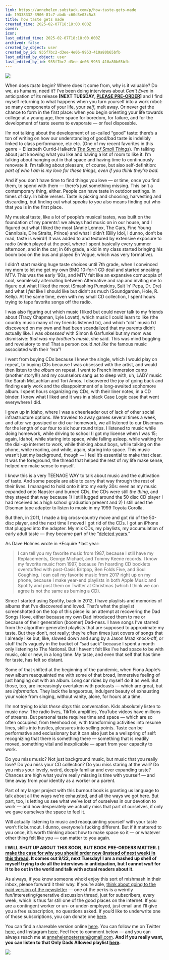 ```yaml
---
link: https://annehelen.substack.com/p/how-taste-gets-made
id: 19338332-3906-81c7-abdb-c60d3e03c5a3
title: how taste gets made
created_time: 2025-02-07T18:18:00.000Z
cover: 
icon: 
last_edited_time: 2025-02-07T18:18:00.000Z
archived: false
created_by_object: user
created_by_id: 935f7bc2-d3ee-4e06-9953-410a80b65bfb
last_edited_by_object: user
last_edited_by_id: 935f7bc2-d3ee-4e06-9953-410a80b65bfb
---
```


![](https://substackcdn.com/image/fetch/w_1456,c_limit,f_auto,q_auto:good,fl_progressive:steep/https%3A%2F%2Fbucketeer-e05bbc84-baa3-437e-9518-adb32be77984.s3.amazonaws.com%2Fpublic%2Fimages%2F0f764610-6a25-4084-8a01-940b0287298c_1564x680.png)



When does *taste* begin? Where does it come from, why is it valuable? Do we, as humans, need it? I’ve been doing interviews about *Can’t Even* in anticipation of its release **[NEXT TUESDAY, ****[PLEASE PRE-ORDER](https://bookshop.org/books/can-t-even-how-millennials-became-the-burnout-generation/9780358315070)****]** and I find myself returning to what happens when you turn yourself into a work robot: so many components of your life, your *self*, melt away. Or never get the chance to form in the first place: when you begin orienting your life towards college at a young age, then space for boredom, for failure, and for the development of taste seems to evaporate — or feel disposable.

I’m not talking about the development of so-called “good” taste: there’s a ton of writing on how our understanding of good/bad taste is indelibly linked to class performance, etc etc. (One of my recent favorites in this genre = Elizabeth Currid-Halkett’s *[The Sum of Small Things](https://bookshop.org/books/the-sum-of-small-things-a-theory-of-the-aspirational-class/9780691183176)*). I’m talking about just knowing what you like and having a lot of room to like it. I’m talking about hanging out in that space and having time to continuously renovate it. I’m talking about pleasure, of course, but also self-definition: *part of who I am is my love for these things, even if you think they’re bad.*

And if you don’t have time to find things you love — or time, once you find them, to spend with them — there’s just something missing. This isn’t a contemporary thing, either. People can have taste in outdoor settings. In times of day. In bible verses. Taste is picking and choosing, harvesting and discarding, but finding out what *speaks to you* also means finding out who that *you* is in the first place.

My musical taste, like a lot of people’s musical tastes, was built on the foundation of my parents’: we always had music on in our house, and I figured out what I liked the most (Annie Lennox, The Cars, Fine Young Cannibals, Dire Straits, Prince) and what I didn’t (Billy Idol, I dunno, don’t be mad, taste is weird!) It was added to and textured by extensive exposure to radio (which played at the pool, where I spent basically every summer afternoon, and in the car; in 6th grade, a kid in my class started bringing his boom box on the bus and played En Vogue, which was very formative).

I didn’t start making huge taste choices until 7th grade, when I convinced my mom to let me get my own BMG 10-for-1 CD deal and started sneaking MTV. This was the early ‘90s, and MTV felt like an expansive cornucopia of cool, seamlessly alternating between Alternative and rap and inviting me to figure out what I liked the most (Smashing Pumpkins, Salt ‘n’ Pepa, Dr. Dre) and what I *felt* like I should like but didn’t as much (Soundgarden, Hole, R. Kelly). At the same time, even with my small CD collection, I spent hours trying to tape favorite songs off the radio.

I was also figuring out which music I liked but could never talk to my friends about (Tracy Chapman, Lyle Lovett), which music I could learn to like (the country music many of my friends listened to), and which “old” music I’d discovered on my own and had been scandalized that my parents didn’t actually like. I was *obsessed* with Simon & Garfunkel but my mom was dismissive: *that was my brother’s music*, she said. This was mind boggling and revelatory to me! That a person could *not like* the famous music associated with their “era”!

I went from buying CDs because I knew the single, which I would play on repeat, to buying CDs because I was obsessed with the artist, and would then listen to the *album* on repeat. I went to French immersion camp (another story!!!) and my counselors sang us to sleep with, uh, LADY music like Sarah McLachlan and Tori Amos. I discovered the joy of going back and finding early work and the disappointment of a long-awaited sophomore album. I spent hours organizing my CDs, with their liner notes, in a CD binder. I knew what I liked and it was in a black Case Logic case that went everywhere I did.

I grew up in Idaho, where I was a cheerleader out of lack of other social infrastructure options. We traveled to away games several times a week, and after we gossiped or did our homework, we all listened to our Discmans for the length of our four to six hour round trips. I listened to music while doing homework, while driving to school (I got my license when I was 15; again, Idaho), while staring into space, while falling asleep, while waiting for the dial-up internet to work, while thinking about boys, while talking on the phone, while reading, and while, again, staring into space. This music wasn’t just my background, though — I feel it’s essential to make that clear. It was the foreground, the thread that helped the rest of my life make sense, helped *me* make sense to myself.

I know this is a very TEENAGE WAY to talk about music and the cultivation of taste. And some people are able to carry that way through the rest of their lives. I managed to hold onto it into my early 30s: even as my music expanded onto Napster and burned CDs, the CDs were still *the thing*, and they stayed that way because 1) I still lugged around the 50 disc CD player I had received as a high school graduation present and 2) I still used the Discman tape adapter to listen to music in my 1999 Toyota Corolla.

But then, in 2011, I made a big cross-country move and got rid of the 50-disc player, and the next time I moved I got rid of the CDs. I got an iPhone that plugged into the adapter. My mix CDs, my playlists, my accumulation of early adult taste — they became part of the “[deleted years](https://www.esquire.com/entertainment/music/a28904211/2003-to-2012-forgotten-music-era/).”

As Dave Holmes wrote in *Esquire *last year:

> I can tell you my favorite music from 1987, because I still have my Replacements, George Michael, and Tommy Keene records. I know my favorite music from 1997, because I’m hoarding CD booklets overstuffed with post-Oasis Britpop, Ben Folds Five, and Soul Coughing. I can call my favorite music from 2017 right up on my phone, because I make year-end playlists in both Apple Music and Spotify and post them on Twitter at Christmas (which I think we can agree is not the same as burning a CD).

Since I started using Spotify, back in 2012, I have playlists and memories of albums that I’ve discovered and loved. That’s what the playlist screenshotted on the top of this piece is: an attempt at recovering the Dad Songs I love, either because my own Dad introduced them to me or because of their generation (boomer) Dad-ness. I have songs I’ve starred from the algorithm-generated playlists that are supposed to approximate my taste. But they don’t, not really; they’re often times just covers of songs that I already like but, like, slowed down and sung by a Jason Mraz knock-off, or stuff that’s vaguely in the bucket of “sad sack” because I spent a month only listening to The National. But I haven’t felt like I’ve had space to be with music, old or new, in a long time. My taste, and even that self that has time for taste, has felt so distant.

Some of that shifted at the beginning of the pandemic, when Fiona Apple’s new album reacquainted me with some of that broad, immersive feeling of just hanging out with an album. Long car rides by myself do it as well. But those, too, are increasingly overtaken with podcasts — which are great, but are *information*. They lack the languorous, indulgent beauty of exhausting your voice from singing, without vanity, alone, for hours at a time.

I’m not trying to *kids these days* this conversation. Kids absolutely listen to music now. The radio lives, TikTok amplifies, YouTube videos have millions of streams. But personal taste requires time and space — which are so often occupied, from teenhood on, with transforming activities into resume lines, skills into hustles, pleasures into selling points. Taste can be performative and exclusionary but it can also just be a wellspring of self: recognizing that there is something there — something that is readily moved, something vital and inexplicable — apart from your capacity to work.

Do you miss music? Not just background music, but music that you really love? Do you miss your CD collection? Do you miss staring at the wall? Do you miss your lovely, weird, deeply familiar and ever expanding taste? Chances are high what you’re really missing is time with yourself — and time away from your identity as a worker or a parent.

Part of my larger project with this burnout book is granting us language to talk about all the ways we’re exhausted, and all the ways we got here. But part, too, is letting us see what we’ve lost of ourselves in our devotion to work — and how desperately we actually miss that part of ourselves, if only we gave ourselves the space to feel it.

Will actually listening to music and reacquainting yourself with your taste won’t fix burnout. I dunno, everyone’s fucking different. But if it mattered to you once, it’s worth thinking about how to make space so it — or whatever other thing felt like *you* — can matter to you again.

**I WILL SHUT UP ABOUT THIS SOON, BUT BOOK PRE-ORDERS MATTER. ****[I make the case for why you should order now (instead of next week) in this thread](https://twitter.com/annehelen/status/1305695836802658306)****. It comes out 9/22, next Tuesday! I am a mashed up shell of myself trying to do all the interviews in anticipation, but I cannot *****wait***** for it to be out in the world and talk with actual readers about it.**

As always, if you know someone who’d enjoy this sort of mishmash in their inbox, please forward it their way. If you’re able, [think about going to the paid version of the newsletter](https://annehelen.substack.com/subscribe?utm_medium=web&utm_source=subscribe-widget) — one of the perks is a weirdly fun/interesting/generative discussion thread, just for subscribers, every week, which is thus far still one of the good places on the internet. If you are a contingent worker or un- or under-employed, just email and I’ll give you a free subscription, no questions asked. If you’d like to underwrite one of those subscriptions, you can donate one [here](https://annehelen.substack.com/subscribe?donate=true).

You can find a shareable version online [here](https://annehelen.substack.com/). You can follow me on Twitter [here](https://twitter.com/annehelen), and Instagram [here](https://www.instagram.com/annehelenpetersen/). Feel free to comment below — and you can always reach me at annehelenpetersen@gmail.com. **And if you really want, you can listen to that Only Dads Allowed playlist ****[here](https://open.spotify.com/playlist/04DkwMRYXiQRaGEaNPLBNq?si=i0GnBBMVQeqAT207YV0w5w)****.**

![](https://substackcdn.com/image/fetch/w_1456,c_limit,f_auto,q_auto:good,fl_progressive:steep/https%3A%2F%2Fbucketeer-e05bbc84-baa3-437e-9518-adb32be77984.s3.amazonaws.com%2Fpublic%2Fimages%2Fa6c02617-b653-4548-9693-9bf82c9b51a4_1100x220.png)





